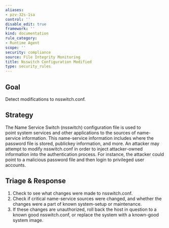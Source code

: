 ```yaml
---
aliases:
- pzv-32s-1sa
control: ''
disable_edit: true
framework: ''
kind: documentation
rule_category:
- Runtime Agent
scope: ''
security: compliance
source: File Integrity Monitoring
title: Nsswitch Configuration Modified
type: security_rules
---
```


## Goal
Detect modifications to nsswitch.conf.

## Strategy
The Name Service Switch (nsswitch) configuration file is used to point system services and other applications to the sources of name-service information. This name-service information includes where the password file is stored, publickey information, and more. An attacker may attempt to modify nsswitch.conf in order to inject attacker-owned information into the authentication process. For instance, the attacker could point to a malicious password file and then login to privileged user accounts.

## Triage & Response
1. Check to see what changes were made to nsswitch.conf.
2. Check if critical name-service sources were changed, and whether the changes were a part of known system-setup or maintenance.
3. If these changes are unauthorized, roll back the host in question to a known good nsswitch.conf, or replace the system with a known-good system image.
